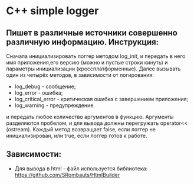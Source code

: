 # C++ simple logger

## Пишет в различные источники совершенно различную информацию. Инструкция: 
Сначала инициализировать логгер методом log_init, и передать в него имя приложения,его версию (можно и пустые строки кинуть) и параметры инициализации (кроссплатформенные).
Далее вызывать один из четырёх методов, в зависимости от логирования:

* log_debug - сообщение;
* log_error - ошибка;
* log_critical_error - критическая ошибка с завершением приложения;
* log_warning - предупреждение.

и передать любое количество аргументов в функцию. Аргументы разделяются пробелом, и для вывода должны перегружать operator<< (ostream).
Каждый метод возвращает false, если логгер не инициализирован, или true, если логгер готов к работе.

## Зависимости:
* Для вывода в html - файл используется библиотека: https://github.com/SRombauts/HtmlBuilder 
